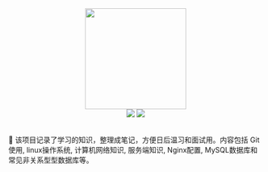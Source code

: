 
<div align="center">
    <img width="200px" src="docs/_media/LogoMakr_7vBbxd.png">
    <br>
    <a href="https://learning.adomikao.com"> <img src="https://img.shields.io/badge/>-read-4ab8a1.svg"></a> 
     <a href="https://adomikao.com"> <img src="https://img.shields.io/badge/_-more-4ab8a1.svg"></a> 
    <br> <br>
</div> 

🍅 该项目记录了学习的知识，整理成笔记，方便日后温习和面试用。内容包括 Git 使用, linux操作系统, 计算机网络知识, 服务端知识, Nginx配置, MySQL数据库和常见非关系型型数据库等。




